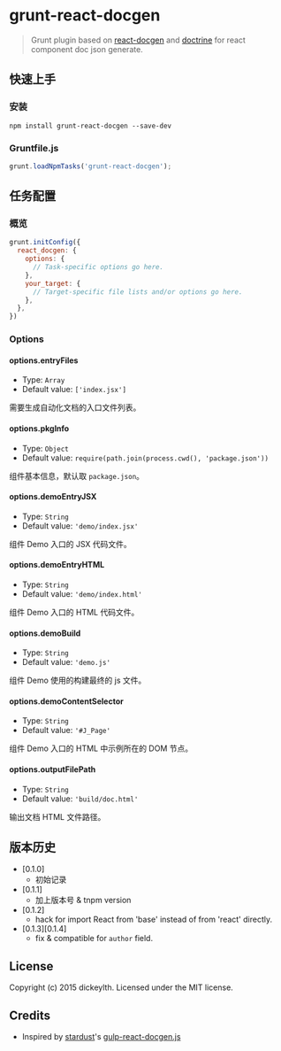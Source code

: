 # grunt-react-docgen

> Grunt plugin based on [react-docgen](https://github.com/reactjs/react-docgen) and [doctrine](https://github.com/eslint/doctrine) for react component doc json generate.

## 快速上手

### 安装

```shell
npm install grunt-react-docgen --save-dev
```

### Gruntfile.js

```js
grunt.loadNpmTasks('grunt-react-docgen');
```

## 任务配置

### 概览

```js
grunt.initConfig({
  react_docgen: {
    options: {
      // Task-specific options go here.
    },
    your_target: {
      // Target-specific file lists and/or options go here.
    },
  },
})
```

### Options

#### options.entryFiles

- Type: `Array`
- Default value: `['index.jsx']`

需要生成自动化文档的入口文件列表。

#### options.pkgInfo

- Type: `Object`
- Default value: `require(path.join(process.cwd(), 'package.json'))`

组件基本信息，默认取 `package.json`。

#### options.demoEntryJSX

- Type: `String`
- Default value: `'demo/index.jsx'`

组件 Demo 入口的 JSX 代码文件。

#### options.demoEntryHTML

- Type: `String`
- Default value: `'demo/index.html'`

组件 Demo 入口的 HTML 代码文件。

#### options.demoBuild

- Type: `String`
- Default value: `'demo.js'`

组件 Demo 使用的构建最终的 js 文件。


#### options.demoContentSelector

- Type: `String`
- Default value: `'#J_Page'`

组件 Demo 入口的 HTML 中示例所在的 DOM 节点。

#### options.outputFilePath

- Type: `String`
- Default value: `'build/doc.html'`

输出文档 HTML 文件路径。

## 版本历史

- [0.1.0]
  - 初始记录
- [0.1.1]
  - 加上版本号 & tnpm version
- [0.1.2]
  - hack for import React from 'base' instead of from 'react' directly.
- [0.1.3][0.1.4]
  - fix & compatible for `author` field.

## License
Copyright (c) 2015 dickeylth. Licensed under the MIT license.

## Credits

- Inspired by [stardust](https://github.com/TechnologyAdvice/stardust)'s [gulp-react-docgen.js](https://github.com/TechnologyAdvice/stardust/blob/master/gulp/plugins/gulp-react-docgen.js)
